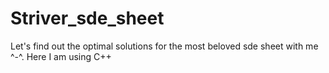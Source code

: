 # Striver_sde_sheet
Let's find out the optimal solutions for the most beloved sde sheet with me ^-^.
Here I am using C++
